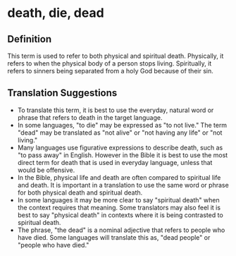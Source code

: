 # death, die, dead

## Definition

This term is used to refer to both physical and spiritual death. Physically, it refers to when the physical body of a person stops living. Spiritually, it refers to sinners being separated from a holy God because of their sin.

## Translation Suggestions



* To translate this term, it is best to use the everyday, natural word or phrase that refers to death in the target language.
* In some languages, "to die" may be expressed as "to not live." The term "dead" may be translated as "not alive" or "not having any life" or "not living."
* Many languages use figurative expressions to describe death, such as "to pass away" in English. However in the Bible it is best to use the most direct term for death that is used in everyday language, unless that would be offensive.
* In the Bible, physical life and death are often compared to spiritual life and death. It is important in a translation to use the same word or phrase for both physical death and spiritual death.
* In some languages it may be more clear to say "spiritual death" when the context requires that meaning. Some translators may also feel it is best to say "physical death" in contexts where it is being contrasted to spiritual death.
* The phrase, "the dead" is a nominal adjective that refers to people who have died. Some languages will translate this as, "dead people" or "people who have died."